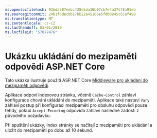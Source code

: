 ```yaml
---
ms.openlocfilehash: 93bda587eebc438e5da36b07cb7e4a37df8a91eb
ms.sourcegitcommit: 24b1f6decbb17bb22a45166e5fdb0845c65af498
ms.translationtype: MT
ms.contentlocale: cs-CZ
ms.lasthandoff: 03/01/2019
ms.locfileid: "57077476"
---
```

# <a name="aspnet-core-response-caching-sample"></a>Ukázku ukládání do mezipaměti odpovědi ASP.NET Core

Tato ukázka ilustruje použití ASP.NET Core [Middleware pro ukládání do mezipaměti odpovědí](https://docs.microsoft.com/aspnet/core/performance/caching/middleware).

Aplikace odpoví indexovou stránku, včetně `Cache-Control` záhlaví konfigurace chování ukládání do mezipaměti. Aplikace také nastaví `Vary` záhlaví postup při konfiguraci mezipaměti pro obsluhu odpovědi pouze tehdy, pokud `Accept-Encoding` odpovídá záhlaví následné žádosti z původního požadavku.

Při spuštění ukázky, Index stránky se načítají z mezipaměti pro ukládání a uložit do mezipaměti po dobu až 10 sekund.
